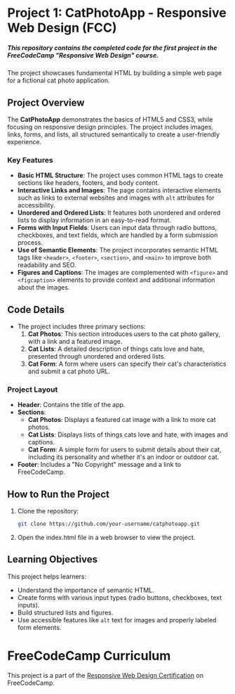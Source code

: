 # Project 1: CatPhotoApp - Responsive Web Design (FCC)
##### This repository contains the completed code for the first project in the FreeCodeCamp "Responsive Web Design" course. 

The project showcases fundamental HTML by building a simple web page for a fictional cat photo application.

## Project Overview

The **CatPhotoApp** demonstrates the basics of HTML5 and CSS3, while focusing on responsive design principles. The project includes images, links, forms, and lists, all structured semantically to create a user-friendly experience.

### Key Features

- **Basic HTML Structure**: The project uses common HTML tags to create sections like headers, footers, and body content.
- **Interactive Links and Images**: The page contains interactive elements such as links to external websites and images with `alt` attributes for accessibility.
- **Unordered and Ordered Lists**: It features both unordered and ordered lists to display information in an easy-to-read format.
- **Forms with Input Fields**: Users can input data through radio buttons, checkboxes, and text fields, which are handled by a form submission process.
- **Use of Semantic Elements**: The project incorporates semantic HTML tags like `<header>`, `<footer>`, `<section>`, and `<main>` to improve both readability and SEO.
- **Figures and Captions**: The images are complemented with `<figure>` and `<figcaption>` elements to provide context and additional information about the images.
  
## Code Details

- The project includes three primary sections:
  1. **Cat Photos**: This section introduces users to the cat photo gallery, with a link and a featured image.
  2. **Cat Lists**: A detailed description of things cats love and hate, presented through unordered and ordered lists.
  3. **Cat Form**: A form where users can specify their cat's characteristics and submit a cat photo URL.

### Project Layout

- **Header**: Contains the title of the app.
- **Sections**:
  - **Cat Photos**: Displays a featured cat image with a link to more cat photos.
  - **Cat Lists**: Displays lists of things cats love and hate, with images and captions.
  - **Cat Form**: A simple form for users to submit details about their cat, including its personality and whether it's an indoor or outdoor cat.
- **Footer**: Includes a "No Copyright" message and a link to FreeCodeCamp.

## How to Run the Project

1. Clone the repository:
   ```bash
   git clone https://github.com/your-username/catphotoapp.git
2. Open the index.html file in a web browser to view the project.

## Learning Objectives

This project helps learners:
- Understand the importance of semantic HTML.
- Create forms with various input types (radio buttons, checkboxes, text inputs).
- Build structured lists and figures.
- Use accessible features like `alt` text for images and properly labeled form elements.

# FreeCodeCamp Curriculum
  This project is a part of the [Responsive Web Design Certification](https://www.freecodecamp.org/learn/responsive-web-design/) on FreeCodeCamp.


